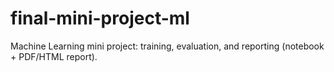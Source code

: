 # final-mini-project-ml
Machine Learning mini project: training, evaluation, and reporting (notebook + PDF/HTML report).
